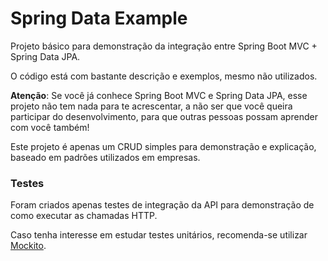 # Spring Data Example
Projeto básico para demonstração da integração entre Spring Boot MVC + Spring Data JPA.

O código está com bastante descrição e exemplos, mesmo não utilizados.

**Atenção**: Se você já conhece Spring Boot MVC e Spring Data JPA, esse projeto não tem nada para te acrescentar, a não ser que você queira participar do desenvolvimento, para que outras pessoas possam aprender com você também!

Este projeto é apenas um CRUD simples para demonstração e explicação, baseado em padrões utilizados em empresas.

### Testes
Foram criados apenas testes de integração da API para demonstração de como executar as chamadas HTTP.
 
Caso tenha interesse em estudar testes unitários, recomenda-se utilizar [Mockito](https://site.mockito.org/).